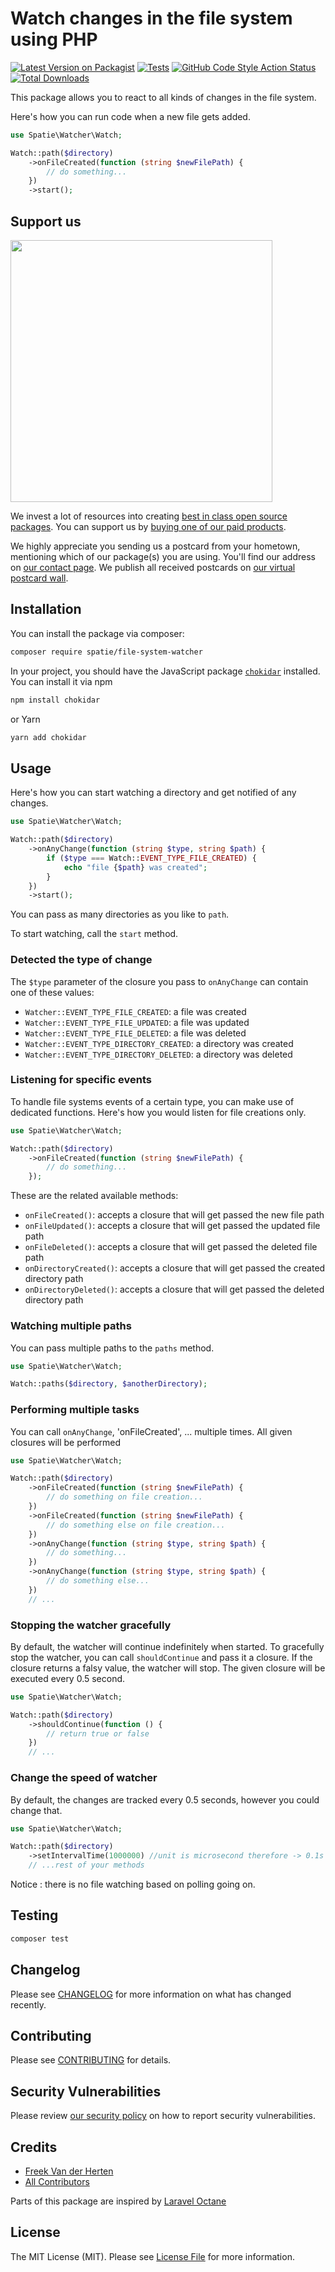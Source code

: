 # Watch changes in the file system using PHP

[![Latest Version on Packagist](https://img.shields.io/packagist/v/spatie/file-system-watcher.svg?style=flat-square)](https://packagist.org/packages/spatie/file-system-watcher)
[![Tests](https://github.com/spatie/file-system-watcher/actions/workflows/run-tests.yml/badge.svg)](https://github.com/spatie/file-system-watcher/actions/workflows/run-tests.yml)
[![GitHub Code Style Action Status](https://img.shields.io/github/workflow/status/spatie/file-system-watcher/Check%20&%20fix%20styling?label=code%20style)](https://github.com/spatie/file-system-watcher/actions?query=workflow%3A"Check+%26+fix+styling"+branch%3Amaster)
[![Total Downloads](https://img.shields.io/packagist/dt/spatie/file-system-watcher.svg?style=flat-square)](https://packagist.org/packages/spatie/file-system-watcher)

This package allows you to react to all kinds of changes in the file system. 

Here's how you can run code when a new file gets added.

```php
use Spatie\Watcher\Watch;

Watch::path($directory)
    ->onFileCreated(function (string $newFilePath) {
        // do something...
    })
    ->start();
```

## Support us

[<img src="https://github-ads.s3.eu-central-1.amazonaws.com/file-system-watcher.jpg?t=1" width="419px" />](https://spatie.be/github-ad-click/file-system-watcher)

We invest a lot of resources into creating [best in class open source packages](https://spatie.be/open-source). You can support us by [buying one of our paid products](https://spatie.be/open-source/support-us).

We highly appreciate you sending us a postcard from your hometown, mentioning which of our package(s) you are using. You'll find our address on [our contact page](https://spatie.be/about-us). We publish all received postcards on [our virtual postcard wall](https://spatie.be/open-source/postcards).

## Installation  

You can install the package via composer:

```bash
composer require spatie/file-system-watcher
```

In your project, you should have the JavaScript package [`chokidar`](https://github.com/paulmillr/chokidar) installed. You can install it via npm

```bash
npm install chokidar
```

or Yarn

```bash
yarn add chokidar
```

## Usage

Here's how you can start watching a directory and get notified of any changes.

```php
use Spatie\Watcher\Watch;

Watch::path($directory)
    ->onAnyChange(function (string $type, string $path) {
        if ($type === Watch::EVENT_TYPE_FILE_CREATED) {
            echo "file {$path} was created";
        }
    })
    ->start();
```

You can pass as many directories as you like to `path`.

To start watching, call the `start` method.

### Detected the type of change

The `$type` parameter of the closure you pass to `onAnyChange` can contain one of these values:

- `Watcher::EVENT_TYPE_FILE_CREATED`: a file was created
- `Watcher::EVENT_TYPE_FILE_UPDATED`: a file was updated
- `Watcher::EVENT_TYPE_FILE_DELETED`: a file was deleted
- `Watcher::EVENT_TYPE_DIRECTORY_CREATED`: a directory was created
- `Watcher::EVENT_TYPE_DIRECTORY_DELETED`: a directory was deleted

### Listening for specific events

To handle file systems events of a certain type, you can make use of dedicated functions. Here's how you would listen for file creations only.

```php
use Spatie\Watcher\Watch;

Watch::path($directory)
    ->onFileCreated(function (string $newFilePath) {
        // do something...
    });
```

These are the related available methods:

- `onFileCreated()`: accepts a closure that will get passed the new file path
- `onFileUpdated()`: accepts a closure that will get passed the updated file path
- `onFileDeleted()`: accepts a closure that will get passed the deleted file path
- `onDirectoryCreated()`: accepts a closure that will get passed the created directory path
- `onDirectoryDeleted()`: accepts a closure that will get passed the deleted directory path

### Watching multiple paths

You can pass multiple paths to the `paths` method.

```php
use Spatie\Watcher\Watch;

Watch::paths($directory, $anotherDirectory);
```

### Performing multiple tasks

You can call `onAnyChange`, 'onFileCreated', ... multiple times. All given closures will be performed

```php
use Spatie\Watcher\Watch;

Watch::path($directory)
    ->onFileCreated(function (string $newFilePath) {
        // do something on file creation...
    })
    ->onFileCreated(function (string $newFilePath) {
        // do something else on file creation...
    })
    ->onAnyChange(function (string $type, string $path) {
        // do something...
    })
    ->onAnyChange(function (string $type, string $path) {
        // do something else...
    })
    // ...
```

### Stopping the watcher gracefully

By default, the watcher will continue indefinitely when started. To gracefully stop the watcher, you can call `shouldContinue` and pass it a closure. If the closure returns a falsy value, the watcher will stop. The given closure will be executed every 0.5 second.

```php
use Spatie\Watcher\Watch;

Watch::path($directory)
    ->shouldContinue(function () {
        // return true or false
    })
    // ...
```

### Change the speed of watcher

By default, the changes are tracked every 0.5 seconds, however you could change that.

```php
use Spatie\Watcher\Watch;

Watch::path($directory)
    ->setIntervalTime(1000000) //unit is microsecond therefore -> 0.1s
    // ...rest of your methods
```

Notice : there is no file watching based on polling going on.

## Testing

```bash
composer test
```

## Changelog

Please see [CHANGELOG](CHANGELOG.md) for more information on what has changed recently.

## Contributing

Please see [CONTRIBUTING](.github/CONTRIBUTING.md) for details.

## Security Vulnerabilities

Please review [our security policy](../../security/policy) on how to report security vulnerabilities.

## Credits

- [Freek Van der Herten](https://github.com/freekmurze)
- [All Contributors](../../contributors)

Parts of this package are inspired by [Laravel Octane](https://github.com/laravel/octane)

## License

The MIT License (MIT). Please see [License File](LICENSE.md) for more information.
